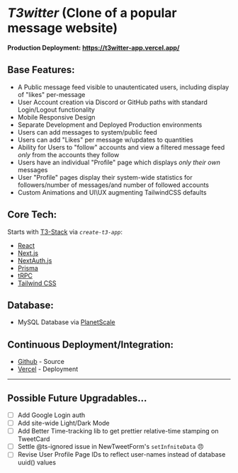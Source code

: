 # _T3witter_ (Clone of a popular message website)

**Production Deployment: https://t3witter-app.vercel.app/**

## Base Features:

- A Public message feed visible to unautenticated users, including display of "likes" per-message
- User Account creation via Discord or GitHub paths with standard Login/Logout functionality
- Mobile Responsive Design
- Separate Development and Deployed Production environments
- Users can add messages to system/public feed
- Users can add "Likes" per message w/updates to quantities
- Ability for Users to "follow" accounts and view a filtered message feed _only_ from the accounts they follow
- Users have an individual "Profile" page which displays _only their own_ messages
- User "Profile" pages display their system-wide statistics for followers/number of messages/and number of followed accounts
- Custom Animations and UI\UX augmenting TailwindCSS defaults

## Core Tech:

Starts with [T3-Stack](https://create.t3.gg/) via _`create-t3-app`_:

- [React](https://react.dev/)
- [Next.js](https://nextjs.org)
- [NextAuth.js](https://next-auth.js.org)
- [Prisma](https://prisma.io)
- [tRPC](https://trpc.io)
- [Tailwind CSS](https://tailwindcss.com)

## Database:

- MySQL Database via [PlanetScale](https://planetscale.org)

## Continuous Deployment/Integration:

- [Github](https://github.com/r-i-c-h/t3witter-app) - Source
- [Vercel](https://vercel.com) - Deployment

---

## Possible Future Upgradables...

- [ ] Add Google Login auth
- [ ] Add site-wide Light/Dark Mode
- [ ] Add Better Time-tracking lib to get prettier relative-time stamping on TweetCard
- [ ] Settle @ts-ignored issue in NewTweetForm's `setInfniteData` 😠
- [ ] Revise User Profile Page IDs to reflect user-names instead of database uuid() values